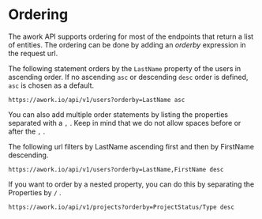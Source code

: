 # Ordering

The awork API supports ordering for most of the endpoints that return a list of entities. The ordering can be done by adding an _orderby_ expression in the request url.

The following statement orders by the `LastName` property of the users in ascending order. If no ascending `asc` or descending `desc` order is defined, `asc` is chosen as a default.

```
https://awork.io/api/v1/users?orderby=LastName asc
```

You can also add multiple order statements by listing the properties separated with a `,` . Keep in mind that we do not allow spaces before or after the `,` .

The following url filters by LastName ascending first and then by FirstName descending.

```
https://awork.io/api/v1/users?orderby=LastName,FirstName desc
```

If you want to order by a nested property, you can do this by separating the Properties by `/` .

```
https://awork.io/api/v1/projects?orderby=ProjectStatus/Type desc
```
